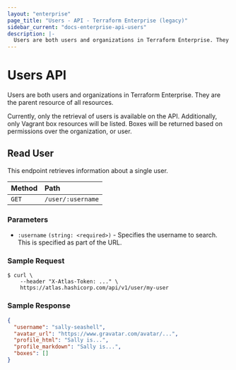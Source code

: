 ```yaml
---
layout: "enterprise"
page_title: "Users - API - Terraform Enterprise (legacy)"
sidebar_current: "docs-enterprise-api-users"
description: |-
  Users are both users and organizations in Terraform Enterprise. They are the parent resource of all resources.
---
```


# Users API

Users are both users and organizations in Terraform Enterprise. They are the
parent resource of all resources.

Currently, only the retrieval of users is available on the API. Additionally,
only Vagrant box resources will be listed. Boxes will be returned based on
permissions over the organization, or user.

## Read User

This endpoint retrieves information about a single user.

| Method | Path           |
| :----- | :------------- |
| `GET`  | `/user/:username` |

### Parameters

- `:username` `(string: <required>)` - Specifies the username to search. This is
  specified as part of the URL.

### Sample Request

```text
$ curl \
    --header "X-Atlas-Token: ..." \
    https://atlas.hashicorp.com/api/v1/user/my-user
```

### Sample Response

```json
{
  "username": "sally-seashell",
  "avatar_url": "https://www.gravatar.com/avatar/...",
  "profile_html": "Sally is...",
  "profile_markdown": "Sally is...",
  "boxes": []
}
```
